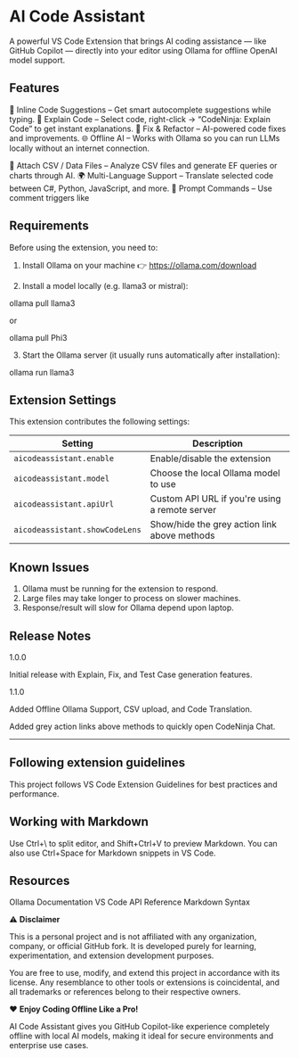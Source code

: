 # AI Code Assistant 

A powerful VS Code Extension that brings AI coding assistance — like GitHub Copilot — directly into your editor using Ollama for offline OpenAI model support.

## Features

💬 Inline Code Suggestions – Get smart autocomplete suggestions while typing.
📝 Explain Code – Select code, right-click → “CodeNinja: Explain Code” to get instant explanations.
🧰 Fix & Refactor – AI-powered code fixes and improvements.
🌐 Offline AI – Works with Ollama
 so you can run LLMs locally without an internet connection.

📂 Attach CSV / Data Files – Analyze CSV files and generate EF queries or charts through AI.
🌍 Multi-Language Support – Translate selected code between C#, Python, JavaScript, and more.
🧠 Prompt Commands – Use comment triggers like

## Requirements

Before using the extension, you need to:

1. Install Ollama on your machine
👉 https://ollama.com/download

2. Install a model locally (e.g. llama3 or mistral):

ollama pull llama3

or

ollama pull Phi3

3. Start the Ollama server (it usually runs automatically after installation):

ollama run llama3

## Extension Settings

This extension contributes the following settings:

| Setting                        | Description                                    |
| ------------------------------ | ---------------------------------------------- |
| `aicodeassistant.enable`       | Enable/disable the extension                   |
| `aicodeassistant.model`        | Choose the local Ollama model to use           |
| `aicodeassistant.apiUrl`       | Custom API URL if you're using a remote server |
| `aicodeassistant.showCodeLens` | Show/hide the grey action link above methods   |

## Known Issues

1. Ollama must be running for the extension to respond.
2. Large files may take longer to process on slower machines.
3. Response/result will slow for Ollama depend upon laptop.

## Release Notes

1.0.0

Initial release with Explain, Fix, and Test Case generation features.

1.1.0

Added Offline Ollama Support, CSV upload, and Code Translation.

Added grey action links above methods to quickly open CodeNinja Chat.

---

## Following extension guidelines

This project follows VS Code Extension Guidelines
 for best practices and performance.

## Working with Markdown

Use Ctrl+\ to split editor, and Shift+Ctrl+V to preview Markdown.
You can also use Ctrl+Space for Markdown snippets in VS Code.

## Resources

Ollama Documentation
VS Code API Reference
Markdown Syntax

⚠️ **Disclaimer**

This is a personal project and is not affiliated with any organization, company, or official GitHub fork.
It is developed purely for learning, experimentation, and extension development purposes.

You are free to use, modify, and extend this project in accordance with its license.
Any resemblance to other tools or extensions is coincidental, and all trademarks or references belong to their respective owners.

❤️ **Enjoy Coding Offline Like a Pro!**

AI Code Assistant gives you GitHub Copilot-like experience completely offline with local AI models, making it ideal for secure environments and enterprise use cases.
